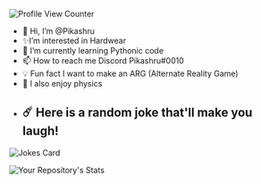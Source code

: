 ![Profile View Counter](https://komarev.com/ghpvc/?username=Pikashru)
 

- 👋 Hi, I’m @Pikashru
- ✨I’m interested in Hardwear  
- 🌱 I’m currently learning Pythonic code
- 📫 How to reach me Discord Pikashru#0010
- 💡 Fun fact I want to make an ARG (Alternate Reality Game)
- 🤔 I also enjoy physics
- ## ☄️ Here is a random joke that'll make you laugh!
![Jokes Card](https://readme-jokes.vercel.app/api)



  ![Your Repository's Stats](https://github-readme-stats.vercel.app/api?username=Pikashru&show_icons=true)
  
 
<!---
Pikashru/Pikashru is a ✨ special ✨ repository because its `README.md` (this file) appears on your GitHub profile.
You can click the Preview link to take a look at your changes.
--->
 
